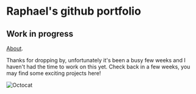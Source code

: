 # Raphael's github portfolio

## Work in progress

[About](./about.md).

Thanks for dropping by, unfortunately it's been a busy few weeks and I haven't had the time to work on this yet. Check back in a few weeks, you may find some exciting projects here!

![Octocat](https://github.githubassets.com/images/icons/emoji/octocat.png)
